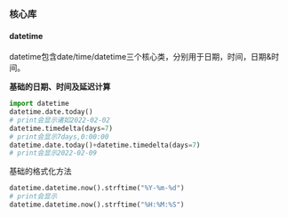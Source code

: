 







### 核心库

#### datetime

datetime包含date/time/datetime三个核心类，分别用于日期，时间，日期&时间。

**基础的日期、时间及延迟计算**

```python
import datetime
datetime.date.today()
# print会显示诸如2022-02-02
datetime.timedelta(days=7)
# print会显示7days,0:00:00
datetime.date.today()+datetime.timedelta(days=7)
# print会显示2022-02-09
```

基础的格式化方法

```python
datetime.datetime.now().strftime("%Y-%m-%d")
# print会显示
datetime.datetime.now().strftime("%H:%M:%S")
```

